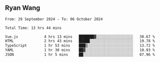 ## Ryan Wang

<!--START_SECTION:waka-->

```txt
From: 29 September 2024 - To: 06 October 2024

Total Time: 13 hrs 44 mins

Vue.js            4 hrs 13 mins   ███████▓░░░░░░░░░░░░░░░░░   30.67 %
HTML              2 hrs 43 mins   █████░░░░░░░░░░░░░░░░░░░░   19.78 %
TypeScript        1 hr 53 mins    ███▒░░░░░░░░░░░░░░░░░░░░░   13.72 %
YAML              1 hr 30 mins    ██▓░░░░░░░░░░░░░░░░░░░░░░   10.93 %
JSON              1 hr 5 mins     ██░░░░░░░░░░░░░░░░░░░░░░░   07.96 %
```

<!--END_SECTION:waka-->
